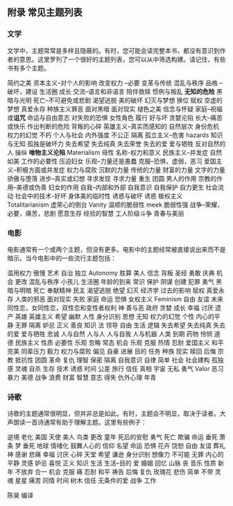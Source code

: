 ## 附录 常见主题列表

### 文学

文学中，主题常常是多样且隐蔽的。有时，您可能会读完整本书，都没有意识到作者的意思。这里罗列了一个很好的主题列表，您可以从中筛选构建。请记住，有些书有多个主题。

简约之美
资本主义–对个人的影响
改变权力 –必要
变革与传统
混乱与秩序
品格 –破坏，建设
生活圈
成长
交流–语言和非语言
陪伴救赎
惯例与叛乱
**无知的危险**
黑暗与光明
死亡–不可避免或悲剧
渴望逃脱
美的破坏
幻灭与梦想
换位
赋权
空虚的梦想
真爱永存
种族主义罪恶
面对黑暗
面对现实
褪色之美
信念与怀疑
家庭–祝福或**诅咒**
命运与自由意志
对失败的恐惧
女性角色
履行
好与坏
贪婪沦陷
长大–痛苦或快乐
作出判断的危险
背叛的心碎
英雄主义–真实而感知的
自然层次
身份危机
权力的幻觉
不朽
个人与社会
内外强度
不公正
隔离
孤立主义–危害 hazards
知识与无知
孤独是破坏力 
失去希望
失去纯真
失去荣誉
失去的爱
爱与牺牲
反对自然的人
操纵
**唯物主义沦陷** Materialism
母性
名称-权力和意义
民族主义–并发症
自然如美
工作的必要性
压迫妇女
乐观–力量还是愚蠢
克服–恐惧，虚弱，恶习
爱国主义–积极方面或并发症
权力与腐败
沉默的力量
传统的力量
财富的力量
文字的力量
骄傲与堕落
进步–真实或幻想
寻求发现
寻求力量
重生
团圆
男人的作用
宗教的作用–美德或伪善
妇女的作用
自我–内部和外部
自我意识
自我保护
自力更生
社会流动
社会中的技术-好坏
身体美的临时性
诱惑与破坏 诱惑
极权主义 Totalitarianism
虚荣心的倒台 Vanity
温顺的脆弱性 meek
脆弱性强
战争–荣耀，必要，痛苦，悲剧
愿意生存
经验的智慧
工人阶级斗争
青春与美丽

### 电影

电影通常有一个或两个主题，但没有更多。电影中的主题经常被直接说出来而不是暗示。当今电影中的一些流行主题包括：

滥用权力
傲慢
艺术
自治 独立 Autonomy
胜算
美人
信念
背叛
圣经
勇敢
庆典
机会
更改
混乱与秩序
小孩儿
生活圈
年龄的到来
常识
保护
阴谋
创建
犯罪
勇气
黑暗与明暗
死亡
奉献精神
民主
渴望逃脱
绝望
幻灭
经济学
过去的影响
赋权
真爱永存
人类的邪恶
面对现实
失败
家庭
命运
恐惧
女权主义 Feminism
自由
友谊
未来
同性恋，女同性恋，双性恋和变性者权利
神
善与恶
政府
贪婪
成长
幸福
讨厌
遗产
英雄
英雄主义
希望
幽默
人性
身分识别
思想
无知
权力的幻觉
个性
内心的平静
无罪
隔离
妒忌
正义
善良
知识
法
领导
自由
生活
逻辑
失去希望
失去纯真
失去的爱
爱与牺牲
忠诚
人与自然
人与人
人与自我
人与机器
人类
到期
药物
怜悯
道德
民族主义
性质
必要性
乐观
忽略
常态
机会
乐观
克服
热情
忍耐
爱国主义
和平
完美
同辈压力
毅力
权力与腐败
偏见
自豪
进展
目的
任务
种族
现实
赎回
后悔
宗教
抵抗性
团圆
革命
复仇
理智
保密
隔离
自我意识
自律
简单
社会
社会建构
孤独感
灵魂
自杀
生存
技术
诱惑
时间
公差
旅行
信任
真相
宇宙
无私
勇气 Valor
恶习
暴力
美德
战争
浪费
财富
智慧
意志
得失
仇外心理
年青

### 诗歌

诗歌的主题通常很明显，但并非总是如此。有时，主题会不明显，取决于读者。大声朗读一首诗通常有助于理解主题。这里有些例子：

逆境
老化
美国
天使
美人
鸟类
更改
童年
死后的安慰
勇气
死亡
欺骗
命运
垂死
萧条
梦
垂死
地球
情绪化
鼓舞人心的
信仰
名望
命运
恐惧
花卉
饶恕
自由
友谊
葬礼
神
感谢
悲痛
幸福
讨厌
心碎
天堂
希望
谦逊
身分识别
想像力
不可能
无罪
内心的平静
灵感
妒忌
喜悦
正义
知识
生活
生活–目的
爱
婚姻
回忆
山脉
丧
音乐
性质
新年
不放弃
合一
机会
克服
痛
忍耐
和平
祷告
后悔
复仇
玫瑰花
悲伤
简单
不带
灵魂
星星
痛苦
同情
时间
树木
信任
无条件的爱
战争
工作

陈昊 编译
